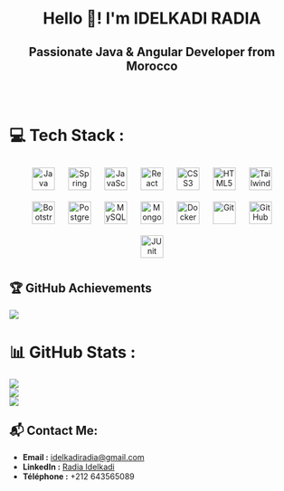 <h1 align="center">Hello 👋! I'm IDELKADI RADIA</h1> <h2 align="center">Passionate Java & Angular Developer from Morocco</h2> <br/>
<br/>

# 💻 Tech Stack :
<div align="center">  
<a href="https://www.java.com/" target="_blank"><img style="margin: 10px" src="https://profilinator.rishav.dev/skills-assets/java-original-wordmark.svg" alt="Java" height="40" /></a>
<a href="https://spring.io/" target="_blank"><img style="margin: 10px" src="https://profilinator.rishav.dev/skills-assets/springio-icon.svg" alt="Spring" height="40" /></a>
<a href="https://www.javascript.com/" target="_blank"><img style="margin: 10px" src="https://profilinator.rishav.dev/skills-assets/javascript-original.svg" alt="JavaScript" height="40" /></a>
<a href="https://reactjs.org/" target="_blank"><img style="margin: 10px" src="https://profilinator.rishav.dev/skills-assets/react-original-wordmark.svg" alt="React" height="40" /></a>
<a href="https://www.w3schools.com/css/" target="_blank"><img style="margin: 10px" src="https://profilinator.rishav.dev/skills-assets/css3-original-wordmark.svg" alt="CSS3" height="40" /></a>
<a href="https://en.wikipedia.org/wiki/HTML5" target="_blank"><img style="margin: 10px" src="https://profilinator.rishav.dev/skills-assets/html5-original-wordmark.svg" alt="HTML5" height="40" /></a>
<a href="https://www.tailwindcss.com/" target="_blank"><img style="margin: 10px" src="https://profilinator.rishav.dev/skills-assets/tailwindcss.svg" alt="Tailwind CSS" height="40" /></a>
<a href="https://getbootstrap.com/docs/3.4/javascript/" target="_blank"><img style="margin: 10px" src="https://profilinator.rishav.dev/skills-assets/bootstrap-plain.svg" alt="Bootstrap" height="40" /></a>
<a href="https://www.postgresql.org/" target="_blank"><img style="margin: 10px" src="https://profilinator.rishav.dev/skills-assets/postgresql-original-wordmark.svg" alt="PostgreSQL" height="40" /></a>
<a href="https://www.mysql.com/" target="_blank"><img style="margin: 10px" src="https://profilinator.rishav.dev/skills-assets/mysql-original-wordmark.svg" alt="MySQL" height="40" /></a>
<a href="https://www.mongodb.com/" target="_blank"><img style="margin: 10px" src="https://profilinator.rishav.dev/skills-assets/mongodb-original-wordmark.svg" alt="MongoDB" height="40" /></a>
<a href="https://www.docker.com/" target="_blank"><img style="margin: 10px" src="https://profilinator.rishav.dev/skills-assets/docker-original-wordmark.svg" alt="Docker" height="40" /></a>
<a href="https://git-scm.com/" target="_blank"><img style="margin: 10px" src="https://profilinator.rishav.dev/skills-assets/git-scm-icon.svg" alt="Git" height="40" /></a>
<a href="https://github.com/" target="_blank"><img style="margin: 10px" src="https://profilinator.rishav.dev/skills-assets/github-original.svg" alt="GitHub" height="40" /></a>
<a href="https://www.junit.org" target="_blank"><img style="margin: 10px" src="https://junit.org/junit5/assets/img/junit5-logo.png" alt="JUnit" height="40" /></a>
</div>

## 🏆 GitHub Achievements
![](https://github-profile-trophy.vercel.app/?username=RadiaIdel&theme=radical&no-frame=false&no-bg=true&margin-w=4)


# 📊 GitHub Stats :
![](https://github-readme-stats.vercel.app/api?username=RadiaIdel&theme=dark&hide_border=false&include_all_commits=false&count_private=false)<br/>
![](https://github-readme-streak-stats.herokuapp.com/?user=RadiaIdel&theme=dark&hide_border=false)<br/>
![](https://github-readme-stats.vercel.app/api/top-langs/?username=RadiaIdel&theme=dark&hide_border=false&include_all_commits=false&count_private=false&layout=compact)

## 📬 Contact Me:
- **Email :** idelkadiradia@gmail.com
- **LinkedIn :** [Radia Idelkadi](https://www.linkedin.com/in/radia-idelkadi)
- **Téléphone :** +212 643565089
